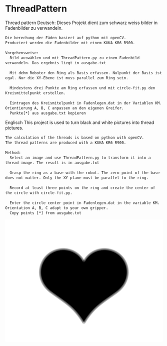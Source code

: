 # ThreadPattern
Thread pattern
Deutsch:
    Dieses Projekt dient zum schwarz weiss bilder in Fadenbilder zu verwandeln. 

    Die berechung der Fäden basiert auf python mit openCV. 
    Produziert werden die Fadenbilder mit einem KUKA KR6 R900.

    Vorgehensweise:
      Bild auswählen und mit ThreadPattern.py zu einem Fadenbild verwandeln. Das ergebnis liegt in ausgabe.txt

      Mit dehm Roboter den Ring als Basis erfassen. Nulpunkt der Basis ist egal. Nur die XY-Ebene ist muss parallel zum Ring sein.

      Mindestens drei Punkte am Ring erfassen und mit circle-fit.py den Kreismittelpunkt erstellen.

      Eintragen des Kreismitelpunkt in Fadenlegen.dat in der Variablen KM. Orientierung A, B, C anpassen an den eigenen Greifer.
      Punkte[*] aus ausgabe.txt kopieren

Englisch
    This project is used to turn black and white pictures into thread pictures.

    The calculation of the threads is based on python with openCV.
    The thread patterns are produced with a KUKA KR6 R900.

    Method:
      Select an image and use ThreadPattern.py to transform it into a thread image. The result is in ausgabe.txt

      Grasp the ring as a base with the robot. The zero point of the base does not matter. Only the XY plane must be parallel to the ring.

      Record at least three points on the ring and create the center of the circle with circle-fit.py.

      Enter the circle center point in Fadenlegen.dat in the variable KM. Orientation A, B, C adapt to your own gripper.
      Copy points [*] from ausgabe.txt

![alt text](https://github.com/hidbefra/ThreadPattern/blob/main/herz-blur3.png?raw=true)
